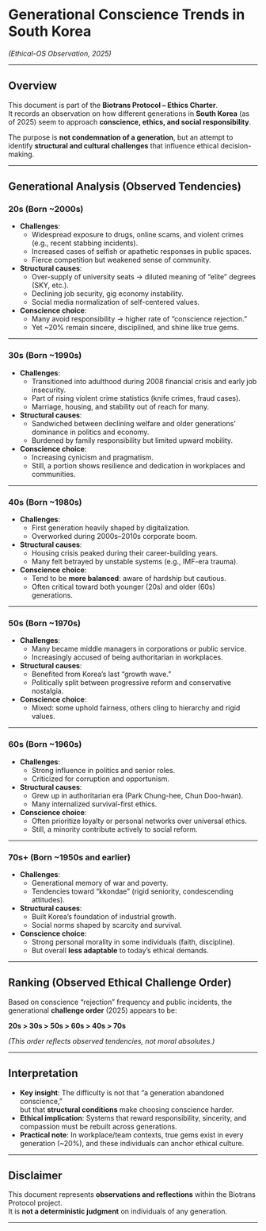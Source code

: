 # Generational Conscience Trends in South Korea  
*(Ethical-OS Observation, 2025)*

---

## Overview
This document is part of the **Biotrans Protocol – Ethics Charter**.  
It records an observation on how different generations in **South Korea** (as of 2025) seem to approach **conscience, ethics, and social responsibility**.  

The purpose is **not condemnation of a generation**, but an attempt to identify **structural and cultural challenges** that influence ethical decision-making.  

---

## Generational Analysis (Observed Tendencies)

### 20s (Born ~2000s)
- **Challenges**:  
  - Widespread exposure to drugs, online scams, and violent crimes (e.g., recent stabbing incidents).  
  - Increased cases of selfish or apathetic responses in public spaces.  
  - Fierce competition but weakened sense of community.  
- **Structural causes**:  
  - Over-supply of university seats → diluted meaning of “elite” degrees (SKY, etc.).  
  - Declining job security, gig economy instability.  
  - Social media normalization of self-centered values.  
- **Conscience choice**:  
  - Many avoid responsibility → higher rate of “conscience rejection.”  
  - Yet ~20% remain sincere, disciplined, and shine like true gems.

---

### 30s (Born ~1990s)
- **Challenges**:  
  - Transitioned into adulthood during 2008 financial crisis and early job insecurity.  
  - Part of rising violent crime statistics (knife crimes, fraud cases).  
  - Marriage, housing, and stability out of reach for many.  
- **Structural causes**:  
  - Sandwiched between declining welfare and older generations’ dominance in politics and economy.  
  - Burdened by family responsibility but limited upward mobility.  
- **Conscience choice**:  
  - Increasing cynicism and pragmatism.  
  - Still, a portion shows resilience and dedication in workplaces and communities.

---

### 40s (Born ~1980s)
- **Challenges**:  
  - First generation heavily shaped by digitalization.  
  - Overworked during 2000s–2010s corporate boom.  
- **Structural causes**:  
  - Housing crisis peaked during their career-building years.  
  - Many felt betrayed by unstable systems (e.g., IMF-era trauma).  
- **Conscience choice**:  
  - Tend to be **more balanced**: aware of hardship but cautious.  
  - Often critical toward both younger (20s) and older (60s) generations.

---

### 50s (Born ~1970s)
- **Challenges**:  
  - Many became middle managers in corporations or public service.  
  - Increasingly accused of being authoritarian in workplaces.  
- **Structural causes**:  
  - Benefited from Korea’s last “growth wave.”  
  - Politically split between progressive reform and conservative nostalgia.  
- **Conscience choice**:  
  - Mixed: some uphold fairness, others cling to hierarchy and rigid values.

---

### 60s (Born ~1960s)
- **Challenges**:  
  - Strong influence in politics and senior roles.  
  - Criticized for corruption and opportunism.  
- **Structural causes**:  
  - Grew up in authoritarian era (Park Chung-hee, Chun Doo-hwan).  
  - Many internalized survival-first ethics.  
- **Conscience choice**:  
  - Often prioritize loyalty or personal networks over universal ethics.  
  - Still, a minority contribute actively to social reform.

---

### 70s+ (Born ~1950s and earlier)
- **Challenges**:  
  - Generational memory of war and poverty.  
  - Tendencies toward “kkondae” (rigid seniority, condescending attitudes).  
- **Structural causes**:  
  - Built Korea’s foundation of industrial growth.  
  - Social norms shaped by scarcity and survival.  
- **Conscience choice**:  
  - Strong personal morality in some individuals (faith, discipline).  
  - But overall **less adaptable** to today’s ethical demands.

---

## Ranking (Observed Ethical Challenge Order)
Based on conscience “rejection” frequency and public incidents, the generational **challenge order** (2025) appears to be:  

**20s > 30s > 50s > 60s > 40s > 70s**

*(This order reflects observed tendencies, not moral absolutes.)*

---

## Interpretation
- **Key insight**: The difficulty is not that “a generation abandoned conscience,”  
  but that **structural conditions** make choosing conscience harder.  
- **Ethical implication**: Systems that reward responsibility, sincerity, and compassion must be rebuilt across generations.  
- **Practical note**: In workplace/team contexts, true gems exist in every generation (~20%), and these individuals can anchor ethical culture.  

---

## Disclaimer
This document represents **observations and reflections** within the Biotrans Protocol project.  
It is **not a deterministic judgment** on individuals of any generation.  

---
